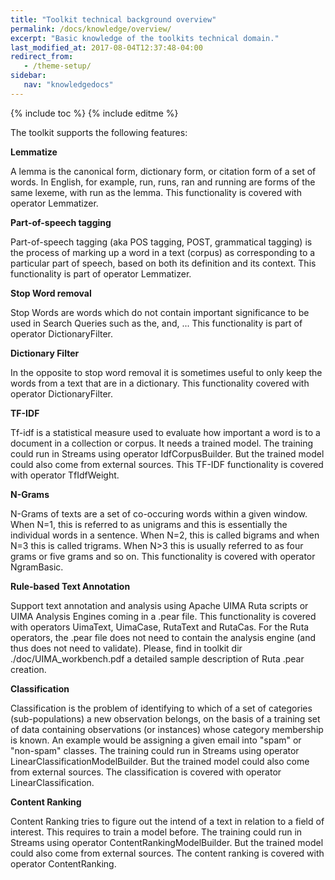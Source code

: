 ```yaml
---
title: "Toolkit technical background overview"
permalink: /docs/knowledge/overview/
excerpt: "Basic knowledge of the toolkits technical domain."
last_modified_at: 2017-08-04T12:37:48-04:00
redirect_from:
   - /theme-setup/
sidebar:
   nav: "knowledgedocs"
---
```

{% include toc %}
{% include editme %}


The toolkit supports the following features:

**Lemmatize**

A lemma is the canonical form, dictionary form, or citation form of a set of words.
In English, for example, run, runs, ran and running are forms of the same lexeme, with run as the lemma.
This functionality is covered with operator Lemmatizer. 

**Part-of-speech tagging**

Part-of-speech tagging (aka POS tagging, POST, grammatical tagging) is the process of marking up a word in a text (corpus) as corresponding to a particular part of speech, based on both its definition and its context.
This functionality is part of operator Lemmatizer. 

**Stop Word removal**

Stop Words are words which do not contain important significance to be used in Search Queries such as the, and, ...
This functionality is part of operator DictionaryFilter.

**Dictionary Filter**

In the opposite to stop word removal it is sometimes useful to only keep the words from a text that are in a dictionary.
This functionality covered with operator DictionaryFilter.

**TF-IDF**

Tf-idf is a statistical measure used to evaluate how important a word is to a document in a collection or corpus. It needs a trained model.
The training could run in Streams using operator IdfCorpusBuilder. But the trained model could also come from external sources.
This TF-IDF functionality is covered with operator TfIdfWeight. 

**N-Grams**

N-Grams of texts are a set of co-occuring words within a given window.
When N=1, this is referred to as unigrams and this is essentially the individual words in a sentence.
When N=2, this is called bigrams and 
when N=3 this is called trigrams.
When N>3 this is usually referred to as four grams or five grams and so on. 
This functionality is covered with operator NgramBasic.

**Rule-based Text Annotation**

Support text annotation and analysis using Apache UIMA Ruta scripts or UIMA Analysis Engines coming in a .pear file.
This functionality is covered with operators UimaText, UimaCase, RutaText and RutaCas.
For the Ruta operators, the .pear file does not need to contain the analysis engine (and thus does not need to validate).
Please, find in toolkit dir ./doc/UIMA_workbench.pdf a detailed sample description of Ruta .pear creation.

**Classification**

Classification is the problem of identifying to which of a set of categories (sub-populations) a new observation belongs, on the basis of a training set of data containing observations (or instances) whose category membership is known. An example would be assigning a given email into "spam" or "non-spam" classes.
The training could run in Streams using operator LinearClassificationModelBuilder. But the trained model could also come from external sources.
The classification is covered with operator LinearClassification.

**Content Ranking**

Content Ranking tries to figure out the intend of a text in relation to a field of interest. This requires to train a model before.
The training could run in Streams using operator ContentRankingModelBuilder. But the trained model could also come from external sources.
The content ranking is covered with operator ContentRanking.

